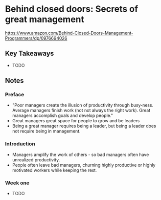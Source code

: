 # Behind closed doors: Secrets of great management

<https://www.amazon.com/Behind-Closed-Doors-Management-Programmers/dp/0976694026>

## Key Takeaways

* TODO

## Notes

### Preface

* "Poor managers create the illusion of productivity through busy-ness. Average managers finish work (not not always the right work). Great managers accomplish goals and develop people."
* Great managers great space for people to grow and be leaders
* Being a great manager requires being a leader, but being a leader does not require being in management.

### Introduction

* Managers amplify the work of others - so bad managers often have unrealized productivity.
* People often leave bad managers, churning highly productive or highly motivated workers while keeping the rest.

### Week one

* TODO
